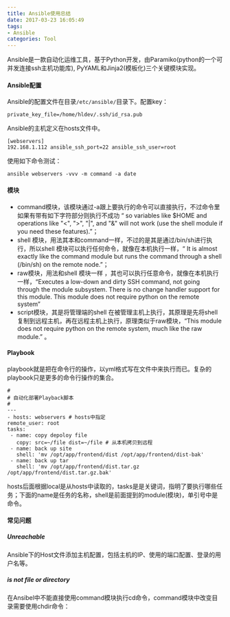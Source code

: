 ```yaml
---
title: Ansible使用总结
date: 2017-03-23 16:05:49
tags:
- Ansible
categories: Tool
---
```


Ansible是一款自动化运维工具，基于Python开发，由Paramiko(python的一个可并发连接ssh主机功能库), PyYAML和Jinja2(模板化)三个关键模块实现。

<!-- more -->

#### Ansible配置

Ansible的配置文件在目录`/etc/ansible/`目录下。配置key：

```shell
private_key_file=/home/hldev/.ssh/id_rsa.pub
```

Ansible的主机定义在hosts文件中。

```shell
[webservers]
192.168.1.112 ansible_ssh_port=22 ansible_ssh_user=root
```

使用如下命令测试：

```shell
ansible webservers -vvv -m command -a date
```

#### 模块

* command模块，该模块通过-a跟上要执行的命令可以直接执行，不过命令里如果有带有如下字符部分则执行不成功 “ so variables like $HOME and operations like "<", ">", "|", and "&" will not work (use the shell module if you need these features).”；
* shell 模块，用法其本和command一样，不过的是其是通过/bin/sh进行执行，所以shell 模块可以执行任何命令，就像在本机执行一样，“ It is almost exactly like the command module but runs the command through a shell (/bin/sh) on the remote node.”；
* raw模块，用法和shell 模块一样 ，其也可以执行任意命令，就像在本机执行一样，“Executes a low-down and dirty SSH command, not going through the module subsystem. There is no change handler support for this module. This module does not require python on the remote system”
* script模块，其是将管理端的shell 在被管理主机上执行，其原理是先将shell 复制到远程主机，再在远程主机上执行，原理类似于raw模块，“This module does not require python on the remote system, much like the raw module.” 。

#### Playbook

playbook就是把在命令行的操作，以yml格式写在文件中来执行而已。复杂的playbook只是更多的命令行操作的集合。

 ```shell
#
# 自动化部署Playback脚本
#
---
- hosts: webservers # hosts中指定
remote_user: root
tasks:
  - name: copy depoloy file
    copy: src=~/file dist=~/file # 从本机拷贝到远程
  - name: back up site
    shell: 'mv /opt/app/frontend/dist /opt/app/frontend/dist-bak'
  - name: back up tar
    shell: 'mv /opt/app/frontend/dist.tar.gz /opt/app/frontend/dist.tar.gz.bak'
 ```

hosts后面根据local是从hosts中读取的，tasks是是关键词，指明了要执行哪些任务；下面的name是任务的名称，shell是前面提到的module(模块)，单引号中是命令。

#### 常见问题

##### Unreachable

Ansible下的Host文件添加主机配置，包括主机的IP、使用的端口配置、登录的用户名等。

##### is not file or directory

在Ansibel中不能直接使用command模块执行cd命令，command模块中改变目录需要使用chdir命令：


